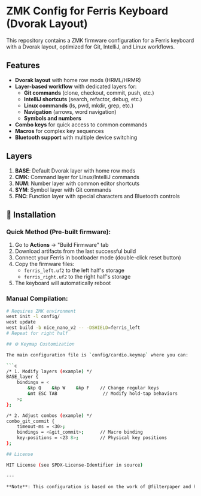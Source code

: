 # ZMK Config for Ferris Keyboard (Dvorak Layout)

This repository contains a ZMK firmware configuration for a Ferris keyboard with a Dvorak layout, optimized for Git, IntelliJ, and Linux workflows.

## Features

- **Dvorak layout** with home row mods (HRML/HRMR)
- **Layer-based workflow** with dedicated layers for:
  - **Git commands** (clone, checkout, commit, push, etc.)
  - **IntelliJ shortcuts** (search, refactor, debug, etc.)
  - **Linux commands** (ls, pwd, mkdir, grep, etc.)
  - **Navigation** (arrows, word navigation)
  - **Symbols and numbers**
- **Combo keys** for quick access to common commands
- **Macros** for complex key sequences
- **Bluetooth support** with multiple device switching

## Layers

1. **BASE**: Default Dvorak layer with home row mods
2. **CMK**: Command layer for Linux/IntelliJ commands
3. **NUM**: Number layer with common editor shortcuts
4. **SYM**: Symbol layer with Git commands
5. **FNC**: Function layer with special characters and Bluetooth controls

## 🔧 Installation

### Quick Method (Pre-built firmware):
1. Go to **Actions** → "Build Firmware" tab
2. Download artifacts from the last successful build
3. Connect your Ferris in bootloader mode (double-click reset button)
4. Copy the firmware files:
   - `ferris_left.uf2` to the left half's storage
   - `ferris_right.uf2` to the right half's storage
5. The keyboard will automatically reboot

### Manual Compilation:
```bash
# Requires ZMK environment
west init -l config/
west update
west build -b nice_nano_v2 -- -DSHIELD=ferris_left
# Repeat for right half

## ⚙️ Keymap Customization

The main configuration file is `config/cardio.keymap` where you can:

```c
/* 1. Modify layers (example) */
BASE_layer {
    bindings = <
        &kp Q    &kp W    &kp F    // Change regular keys
        &mt ESC TAB                 // Modify hold-tap behaviors
    >;
};

/* 2. Adjust combos (example) */
combo_git_commit {
    timeout-ms = <30>;
    bindings = <&git_commit>;      // Macro binding
    key-positions = <23 8>;        // Physical key positions
};

## License

MIT License (see SPDX-License-Identifier in source)

---

**Note**: This configuration is based on the work of @filterpaper and has been customized for Dvorak layout with Git/IntelliJ/Linux workflows.
